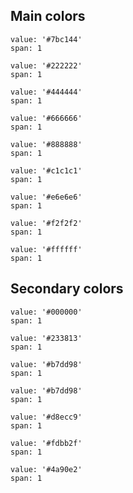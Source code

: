 ## Main colors

```color
value: '#7bc144'
span: 1
```
```color
value: '#222222'
span: 1
```

```color
value: '#444444'
span: 1
```
```color
value: '#666666'
span: 1
```
```color
value: '#888888'
span: 1
```
```color
value: '#c1c1c1'
span: 1
```
```color
value: '#e6e6e6'
span: 1
```
```color
value: '#f2f2f2'
span: 1
```
```color
value: '#ffffff'
span: 1
```
## Secondary colors

```color
value: '#000000'
span: 1
```
```color
value: '#233813'
span: 1
```
```color
value: '#b7dd98'
span: 1
```
```color
value: '#b7dd98'
span: 1
```
```color
value: '#d8ecc9'
span: 1
```
```color
value: '#fdbb2f'
span: 1
```
```color
value: '#4a90e2'
span: 1
```
